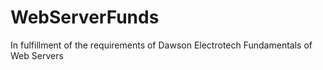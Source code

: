 # WebServerFunds
In fulfillment of the requirements of Dawson Electrotech Fundamentals of Web Servers

